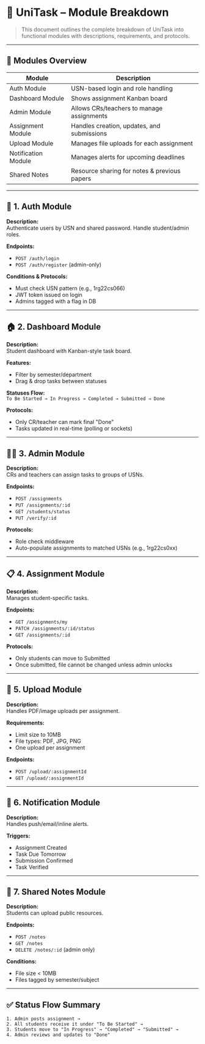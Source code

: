 # 🧩 UniTask – Module Breakdown

> This document outlines the complete breakdown of UniTask into functional modules with descriptions, requirements, and protocols.

---

## 📌 Modules Overview

| Module            | Description                                  |
|-------------------|----------------------------------------------|
| Auth Module       | USN-based login and role handling            |
| Dashboard Module  | Shows assignment Kanban board                |
| Admin Module      | Allows CRs/teachers to manage assignments    |
| Assignment Module | Handles creation, updates, and submissions   |
| Upload Module     | Manages file uploads for each assignment     |
| Notification Module| Manages alerts for upcoming deadlines       |
| Shared Notes      | Resource sharing for notes & previous papers |

---

## 🔐 1. Auth Module

**Description:**  
Authenticate users by USN and shared password. Handle student/admin roles.

**Endpoints:**  
- `POST /auth/login`  
- `POST /auth/register` (admin-only)

**Conditions & Protocols:**  
- Must check USN pattern (e.g., 1rg22cs066)  
- JWT token issued on login  
- Admins tagged with a flag in DB

---

## 🏠 2. Dashboard Module

**Description:**  
Student dashboard with Kanban-style task board.

**Features:**  
- Filter by semester/department  
- Drag & drop tasks between statuses

**Statuses Flow:**  
`To Be Started → In Progress → Completed → Submitted → Done`

**Protocols:**  
- Only CR/teacher can mark final "Done"  
- Tasks updated in real-time (polling or sockets)

---

## 🧑‍🏫 3. Admin Module

**Description:**  
CRs and teachers can assign tasks to groups of USNs.

**Endpoints:**  
- `POST /assignments`  
- `PUT /assignments/:id`  
- `GET /students/status`  
- `PUT /verify/:id`

**Protocols:**  
- Role check middleware  
- Auto-populate assignments to matched USNs (e.g., 1rg22cs0xx)

---

## 📋 4. Assignment Module

**Description:**  
Manages student-specific tasks.

**Endpoints:**  
- `GET /assignments/my`  
- `PATCH /assignments/:id/status`  
- `GET /assignments/:id`

**Protocols:**  
- Only students can move to Submitted  
- Once submitted, file cannot be changed unless admin unlocks

---

## 📂 5. Upload Module

**Description:**  
Handles PDF/image uploads per assignment.

**Requirements:**  
- Limit size to 10MB  
- File types: PDF, JPG, PNG  
- One upload per assignment

**Endpoints:**  
- `POST /upload/:assignmentId`  
- `GET /upload/:assignmentId`

---

## 🔔 6. Notification Module

**Description:**  
Handles push/email/inline alerts.

**Triggers:**  
- Assignment Created  
- Task Due Tomorrow  
- Submission Confirmed  
- Task Verified

---

## 📘 7. Shared Notes Module

**Description:**  
Students can upload public resources.

**Endpoints:**  
- `POST /notes`  
- `GET /notes`  
- `DELETE /notes/:id` (admin only)

**Conditions:**  
- File size < 10MB  
- Files tagged by semester/subject

---

## ✅ Status Flow Summary

```text
1. Admin posts assignment →  
2. All students receive it under "To Be Started" →  
3. Students move to "In Progress" → "Completed" → "Submitted" →  
4. Admin reviews and updates to "Done"
